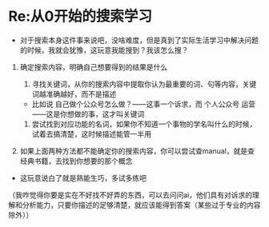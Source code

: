 # Re:从0开始的搜索学习

- 对于搜索本身这件事来说吧，没啥难度，但是真到了实际生活学习中解决问题的时候，我就会犹豫，这玩意我能搜到？我该怎么搜？

<!------>

1. 确定搜索内容，明确自己想要得到的结果是什么
    1. 寻找关键词，从你的搜索内容中提取你认为最重要的词、句等内容，关键词越准确越好，而不是描述
    
    - 比如说 自己做个公众号怎么做？——这事一个诉求，而 个人公众号 运营——这是你想做的事，这才叫关键词
    
    1. 尝试找到对应功能的名词，如果你不知道一个事物的学名叫什么的时候，试着去搞清楚，这时候描述能管一半用
    
2. 如果上面两种方法都不能确定你的搜索内容，你可以尝试查manual，就是查经典书籍，去找到你想要的那个概念

<!------>

- 这玩意说白了就是熟能生巧，多试多练吧

（我咋觉得你要是实在不好找不好弄的东西，可以去问问ai，他们具有对诉求的理解和分析能力，只要你描述的足够清楚，就应该能得到答案（某些过于专业的内容除外））